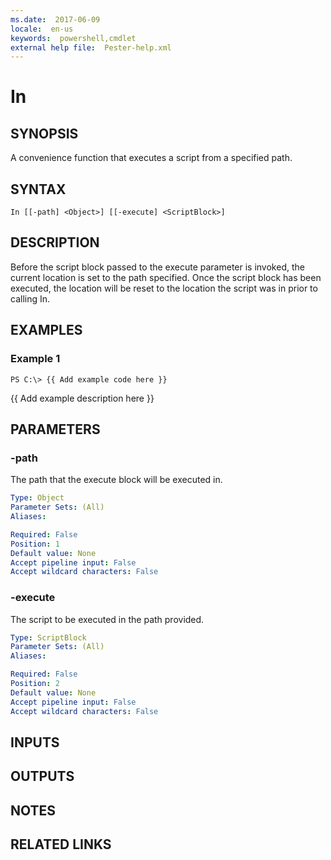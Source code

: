 ```yaml
---
ms.date:  2017-06-09
locale:  en-us
keywords:  powershell,cmdlet
external help file:  Pester-help.xml
---
```


# In

## SYNOPSIS
A convenience function that executes a script from a specified path.

## SYNTAX

```
In [[-path] <Object>] [[-execute] <ScriptBlock>]
```

## DESCRIPTION
Before the script block passed to the execute parameter is invoked,
the current location is set to the path specified.
Once the script
block has been executed, the location will be reset to the location
the script was in prior to calling In.

## EXAMPLES

### Example 1
```
PS C:\> {{ Add example code here }}
```

{{ Add example description here }}

## PARAMETERS

### -path
The path that the execute block will be executed in.

```yaml
Type: Object
Parameter Sets: (All)
Aliases: 

Required: False
Position: 1
Default value: None
Accept pipeline input: False
Accept wildcard characters: False
```

### -execute
The script to be executed in the path provided.

```yaml
Type: ScriptBlock
Parameter Sets: (All)
Aliases: 

Required: False
Position: 2
Default value: None
Accept pipeline input: False
Accept wildcard characters: False
```

## INPUTS

## OUTPUTS

## NOTES

## RELATED LINKS

